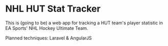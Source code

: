 # NHL HUT Stat Tracker

This is (going to be) a web app for tracking a HUT team's player statistic in EA Sports' NHL Hockey Ultimate Team.

Planned techniques: Laravel & AngularJS